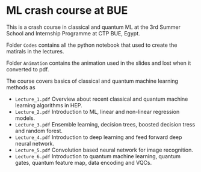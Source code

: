 # ML crash course at BUE
This is a crash course in classical and quantum ML at the  3rd Summer School and Internship Programme at CTP BUE, Egypt. 

Folder `Codes` contains all the python notebook that used to create the matirals in the lectures.

Folder `Animation` contains the animation used in the slides and lost when it converted to pdf.

The course covers basics of classical and quantum machine learning methods as
* `Lecture_1.pdf` Overview about recent classical and quantum machine learning algorithms in HEP.
* `Lecture_2.pdf` Introduction to ML, linear and non-linear regression models.
* `Lecture_3.pdf` Ensemble learning, decision trees, boosted decision tress and random forest.
* `Lecture_4.pdf` Introduction to deep learning and feed forward deep neural network.
* `Lecture_5.pdf` Convolution based neural network for image recognition.
* `Lecture_6.pdf` Introduction to quantum machine learning, quantum gates, quantum feature map, data encoding and VQCs.
